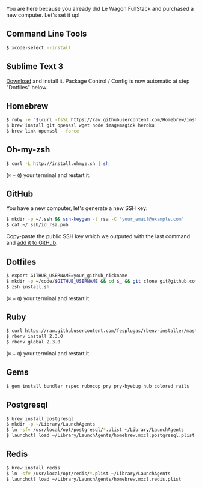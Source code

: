 You are here because you already did Le Wagon FullStack and purchased a new computer. Let's set it up!

## Command Line Tools

```bash
$ xcode-select --install
```

## Sublime Text 3

[Download](http://www.sublimetext.com/3) and install it. Package Control / Config is now automatic at step "Dotfiles" below.

## Homebrew

```bash
$ ruby -e "$(curl -fsSL https://raw.githubusercontent.com/Homebrew/install/master/install)"
$ brew install git openssl wget node imagemagick heroku
$ brew link openssl --force
```

## Oh-my-zsh

```bash
$ curl -L http://install.ohmyz.sh | sh
```

(`⌘` + `Q`) your terminal and restart it.

## GitHub

You have a new computer, let's generate a new SSH key:

```bash
$ mkdir -p ~/.ssh && ssh-keygen -t rsa -C "your_email@example.com"
$ cat ~/.ssh/id_rsa.pub
```

Copy-paste the public SSH key which we outputed with the last command and [add it to GitHub](https://github.com/settings/ssh).

## Dotfiles

```bash
$ export GITHUB_USERNAME=your_github_nickname
$ mkdir -p ~/code/$GITHUB_USERNAME && cd $_ && git clone git@github.com:$GITHUB_USERNAME/dotfiles.git && cd dotfiles
$ zsh install.sh
```

(`⌘` + `Q`) your terminal and restart it.

## Ruby

```bash
$ curl https://raw.githubusercontent.com/fesplugas/rbenv-installer/master/bin/rbenv-installer | bash
$ rbenv install 2.3.0
$ rbenv global 2.3.0
```

(`⌘` + `Q`) your terminal and restart it.

## Gems

```ruby
$ gem install bundler rspec rubocop pry pry-byebug hub colored rails
```

## Postgresql

```bash
$ brew install postgresql
$ mkdir -p ~/Library/LaunchAgents
$ ln -sfv /usr/local/opt/postgresql/*.plist ~/Library/LaunchAgents
$ launchctl load ~/Library/LaunchAgents/homebrew.mxcl.postgresql.plist
```

## Redis

```bash
$ brew install redis
$ ln -sfv /usr/local/opt/redis/*.plist ~/Library/LaunchAgents
$ launchctl load ~/Library/LaunchAgents/homebrew.mxcl.redis.plist
```

